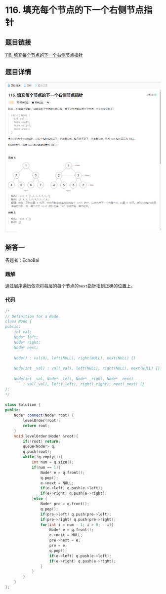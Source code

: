 # 116. 填充每个节点的下一个右侧节点指针
## 题目链接  
[116. 填充每个节点的下一个右侧节点指针](https://leetcode.cn/problems/populating-next-right-pointers-in-each-node/description/)
## 题目详情
![题目图片](Img/116.png)

## 解答一
答题者：EchoBai

### 题解
通过层序遍历依次将每层的每个节点的`next`指针指到正确的位置上。

### 代码
``` cpp
/*
// Definition for a Node.
class Node {
public:
    int val;
    Node* left;
    Node* right;
    Node* next;

    Node() : val(0), left(NULL), right(NULL), next(NULL) {}

    Node(int _val) : val(_val), left(NULL), right(NULL), next(NULL) {}

    Node(int _val, Node* _left, Node* _right, Node* _next)
        : val(_val), left(_left), right(_right), next(_next) {}
};
*/

class Solution {
public:
    Node* connect(Node* root) {
        levelOrder(root);
        return root;
    }
    void levelOrder(Node* &root){
        if(!root) return;
        queue<Node*> q;
        q.push(root);
        while(!q.empty()){
            int num = q.size();
            if(num == 1){
                Node* e = q.front();
                q.pop();
                e->next = NULL;
                if(e->left) q.push(e->left);
                if(e->right) q.push(e->right);
            }else {
                Node* pre = q.front();
                q.pop();
                if(pre->left) q.push(pre->left);
                if(pre->right) q.push(pre->right);
                for(int i = num - 1; i > 0; --i){
                    Node* e = q.front();
                    e->next = NULL;
                    pre->next = e;
                    pre = e;
                    q.pop();
                    if(e->left) q.push(e->left);
                    if(e->right) q.push(e->right);
                }
            }
        }
    } 
};
```


